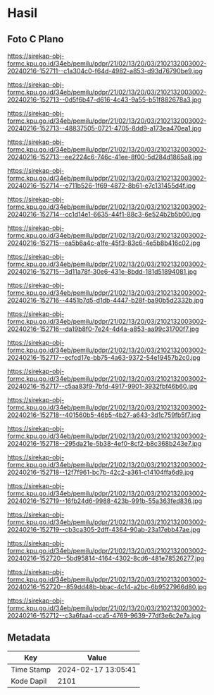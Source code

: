 # Hasil

## Foto C Plano

https://sirekap-obj-formc.kpu.go.id/34eb/pemilu/pdpr/21/02/13/20/03/2102132003002-20240216-152711--c1a304c0-f64d-4982-a853-d93d76790be9.jpg

https://sirekap-obj-formc.kpu.go.id/34eb/pemilu/pdpr/21/02/13/20/03/2102132003002-20240216-152713--0d5f6b47-d616-4c43-9a55-b51f882678a3.jpg

https://sirekap-obj-formc.kpu.go.id/34eb/pemilu/pdpr/21/02/13/20/03/2102132003002-20240216-152713--48837505-0721-4705-8dd9-a173ea470ea1.jpg

https://sirekap-obj-formc.kpu.go.id/34eb/pemilu/pdpr/21/02/13/20/03/2102132003002-20240216-152713--ee2224c6-746c-41ee-8f00-5d284d1865a8.jpg

https://sirekap-obj-formc.kpu.go.id/34eb/pemilu/pdpr/21/02/13/20/03/2102132003002-20240216-152714--e711b526-1f69-4872-8b61-e7c131455d4f.jpg

https://sirekap-obj-formc.kpu.go.id/34eb/pemilu/pdpr/21/02/13/20/03/2102132003002-20240216-152714--cc1d14e1-6635-44f1-88c3-6e524b2b5b00.jpg

https://sirekap-obj-formc.kpu.go.id/34eb/pemilu/pdpr/21/02/13/20/03/2102132003002-20240216-152715--ea5b6a4c-a1fe-45f3-83c6-4e5b8b416c02.jpg

https://sirekap-obj-formc.kpu.go.id/34eb/pemilu/pdpr/21/02/13/20/03/2102132003002-20240216-152715--3d11a78f-30e6-431e-8bdd-181d51894081.jpg

https://sirekap-obj-formc.kpu.go.id/34eb/pemilu/pdpr/21/02/13/20/03/2102132003002-20240216-152716--4451b7d5-d1db-4447-b28f-ba90b5d2332b.jpg

https://sirekap-obj-formc.kpu.go.id/34eb/pemilu/pdpr/21/02/13/20/03/2102132003002-20240216-152716--da19b8f0-7e24-4d4a-a853-aa99c31700f7.jpg

https://sirekap-obj-formc.kpu.go.id/34eb/pemilu/pdpr/21/02/13/20/03/2102132003002-20240216-152717--ecfcd17e-bb75-4a63-9372-54e19457b2c0.jpg

https://sirekap-obj-formc.kpu.go.id/34eb/pemilu/pdpr/21/02/13/20/03/2102132003002-20240216-152717--c5aa83f9-7bfd-4917-9901-3932fbf46b60.jpg

https://sirekap-obj-formc.kpu.go.id/34eb/pemilu/pdpr/21/02/13/20/03/2102132003002-20240216-152718--401560b5-46b5-4b27-a643-3d1c759fb5f7.jpg

https://sirekap-obj-formc.kpu.go.id/34eb/pemilu/pdpr/21/02/13/20/03/2102132003002-20240216-152718--295da21e-5b38-4ef0-8cf2-b8c368b243e7.jpg

https://sirekap-obj-formc.kpu.go.id/34eb/pemilu/pdpr/21/02/13/20/03/2102132003002-20240216-152718--12f7f961-bc7b-42c2-a361-c14104ffa6d9.jpg

https://sirekap-obj-formc.kpu.go.id/34eb/pemilu/pdpr/21/02/13/20/03/2102132003002-20240216-152719--16fb24d6-9988-423b-991b-55a363fed836.jpg

https://sirekap-obj-formc.kpu.go.id/34eb/pemilu/pdpr/21/02/13/20/03/2102132003002-20240216-152719--cb3ca305-2dff-4364-90ab-23a17ebb47ae.jpg

https://sirekap-obj-formc.kpu.go.id/34eb/pemilu/pdpr/21/02/13/20/03/2102132003002-20240216-152720--5bd95814-4164-4302-8cd6-481e78526277.jpg

https://sirekap-obj-formc.kpu.go.id/34eb/pemilu/pdpr/21/02/13/20/03/2102132003002-20240216-152720--859dd48b-bbac-4c14-a2bc-6b9527966d80.jpg

https://sirekap-obj-formc.kpu.go.id/34eb/pemilu/pdpr/21/02/13/20/03/2102132003002-20240216-152712--c3a6faa4-cca5-4769-9639-77df3e6c2e7a.jpg


## Metadata

| Key        | Value               |
| ---------- | ------------------- |
| Time Stamp | 2024-02-17 13:05:41 |
| Kode Dapil | 2101                |



